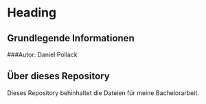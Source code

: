 Heading
=======

Grundlegende Informationen
--------------------------

###Autor:
	Daniel Pollack

Über dieses Repository
----------------------

Dieses Repository behinhaltet die Dateien für meine Bachelorarbeit.
